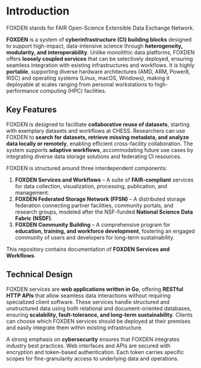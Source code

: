 # Introduction

FOXDEN stands for FAIR Open-Science Extensible Data Exchange Network.

**FOXDEN** is a system of **cyberinfrastructure (CI) building blocks** designed
to support high-impact, data-intensive science through **heterogeneity,
modularity, and interoperability**. Unlike monolithic data platforms, FOXDEN
offers **loosely coupled services** that can be selectively deployed, ensuring
seamless integration with existing infrastructures and workflows. It is highly
**portable**, supporting diverse hardware architectures (AMD, ARM, Power8,
RISC) and operating systems (Linux, macOS, Windows), making it deployable at
scales ranging from personal workstations to high-performance computing (HPC)
facilities.

## Key Features

FOXDEN is designed to facilitate **collaborative reuse of datasets**, starting
with exemplary datasets and workflows at CHESS. Researchers can use FOXDEN to
**search for datasets, retrieve missing metadata, and analyze data locally or
remotely**, enabling efficient cross-facility collaboration. The system
supports **adaptive workflows**, accommodating future use cases by integrating
diverse data storage solutions and federating CI resources.

FOXDEN is structured around three interdependent components:

1. **FOXDEN Services and Workflows** – A suite of **FAIR-compliant** services
   for data collection, visualization, processing, publication, and management.  
2. **FOXDEN Federated Storage Network (FFSN)** – A distributed storage
   federation connecting partner facilities, community portals, and research
   groups, modeled after the NSF-funded **National Science Data Fabric (NSDF)**.  
3. **FOXDEN Community Building** – A comprehensive program for **education,
   training, and workforce development**, fostering an engaged community of
   users and developers for long-term sustainability.  

This repository contains documentation of **FOXDEN Services and Workflows**.

## Technical Design

FOXDEN services are **web applications written in Go**, offering **RESTful HTTP
APIs** that allow seamless data interactions without requiring specialized
client software. These services handle structured and unstructured data using
both relational and document-oriented databases, ensuring **scalability,
fault-tolerance, and long-term sustainability**. 
Clients can choose which FOXDEN services should be deployed at their
premises and easily integrate them within existing infrastructure.

A strong emphasis on **cybersecurity** ensures that FOXDEN integrates industry
best practices. Web interfaces and APIs are secured with encryption and
token-based authentication. Each token carries specific scopes for
fine-granularity access to underlying data and operations.
